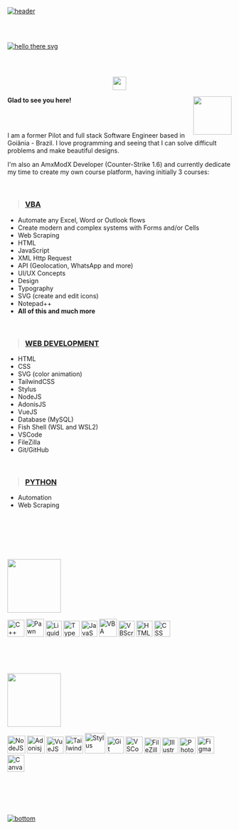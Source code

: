 [![header](https://user-images.githubusercontent.com/66394117/170803452-c9b89a7a-fbac-45b8-b876-0afc67a3b185.svg)](#)

<br>
<br>

[![hello there svg](https://user-images.githubusercontent.com/66394117/167999989-8f55ded6-0929-4d9d-8926-ed9c16ffb9ec.svg)](#)

##

<br>
<p align="center"><a href="#"><img width="30"  height="auto" src="https://user-images.githubusercontent.com/66394117/170810350-e156bbf0-46f7-4de1-b937-3bf1edfd52cf.svg"></a></p>

**Glad to see you here!** <a href="https://github.com/AlexanOliveira"><img align="right" width="86" height="auto" src="https://visitor-badge.glitch.me/badge?page_id=alexanoliveira.visitor-badge&left_color=grey&right_color=rgb(97,245,213)"></a>

<br>
<br>

I am a former Pilot and full stack Software Engineer based in Goiânia - Brazil. I love programming and seeing that I can solve difficult problems and make beautiful designs.

I'm also an AmxModX Developer (Counter-Strike 1.6) and currently dedicate my time to create my own course platform, having initially 3 courses:


<br>

  > ### **[VBA](#vba)**
  * Automate any Excel, Word or Outlook flows
  * Create modern and complex systems with Forms and/or Cells
  * Web Scraping
  * HTML
  * JavaScript
  * XML Http Request
  * API (Geolocation, WhatsApp and more)
  * UI/UX Concepts
  * Design
  * Typography
  * SVG (create and edit icons)
  * Notepad++
  * **All of this and much more**

<br>

  > ### **[WEB DEVELOPMENT](#web-development)**
  * HTML
  * CSS
  * SVG (color animation)
  * TailwindCSS
  * Stylus
  * NodeJS
  * AdonisJS
  * VueJS
  * Database (MySQL)
  * Fish Shell (WSL and WSL2)
  * VSCode
  * FileZilla
  * Git/GitHub

<br>

  > ### **[PYTHON](#python)**
  * Automation
  * Web Scraping

<br>
<br>
<br>
<br>
<br>


<a href="#"><img width="120" src="https://user-images.githubusercontent.com/66394117/170807311-3489da48-ccca-4ca4-8de9-89f4dd7b339d.svg"></a>

<a href="#"><img width="38" title="C++" src="https://cdn.jsdelivr.net/gh/devicons/devicon/icons/cplusplus/cplusplus-original.svg"></a>
<a href="#"><img width="40" title="Pawn" src="https://user-images.githubusercontent.com/66394117/168028266-5dd18607-a4d3-47bf-abd6-293afa63b14b.svg"></a>
<a href="#"><img width="36" title="Liquid" src="https://user-images.githubusercontent.com/66394117/168035992-65931adf-7bfb-40b6-bb96-54a528141f97.jpg"></a>
<a href="#"><img width="36" title="TypeScript" src="https://cdn.jsdelivr.net/gh/devicons/devicon/icons/typescript/typescript-original.svg"></a>
<a href="#"><img width="36" title="JavaScript" src="https://cdn.jsdelivr.net/gh/devicons/devicon/icons/javascript/javascript-original.svg"></a>
<a href="#"><img width="40" title="VBA" src="https://user-images.githubusercontent.com/66394117/168035295-9490f2a3-3571-41bd-a3a4-fecd73d7e2ac.svg"></a>
<a href="#"><img width="36" title="VBScript" src="https://user-images.githubusercontent.com/66394117/168038354-2673bcbf-0144-4f9e-bd9e-9f3f9a5ac0cb.png"></a>
<a href="#"><img width="36" title="HTML" src="https://cdn.jsdelivr.net/gh/devicons/devicon/icons/html5/html5-original.svg"></a>
<a href="#"><img width="36" title="CSS" src="https://cdn.jsdelivr.net/gh/devicons/devicon/icons/css3/css3-original.svg"></a>

<br>
<br>
<br>

<a href="#"><img width="120" src="https://user-images.githubusercontent.com/66394117/170807253-619ff0ac-9cea-4fa1-9b21-ceacbcd21314.svg"></a>

<a href="#"><img width="40" title="NodeJS" src="https://cdn.jsdelivr.net/gh/devicons/devicon/icons/nodejs/nodejs-plain.svg"></a>
<a href="#"><img width="40" title="AdonisjS" src="https://cdn.jsdelivr.net/gh/devicons/devicon/icons/adonisjs/adonisjs-original.svg"></a>
<a href="#"><img width="38" title="VueJS" src="https://cdn.jsdelivr.net/gh/devicons/devicon/icons/vuejs/vuejs-original.svg"></a>
<a href="#"><img width="40" title="TailwindCSS" src="https://user-images.githubusercontent.com/66394117/180900517-6c86ce7a-fdd7-45ed-829a-b7ebc2150ef6.svg"></a>
<a href="#"><img width="46" title="Stylus" src="https://user-images.githubusercontent.com/66394117/180953124-4b99ef4f-c76d-4eea-b561-bed6ee0075f1.svg"></a>
<a href="#"><img width="38" title="Git" src="https://cdn.jsdelivr.net/gh/devicons/devicon/icons/git/git-original.svg"></a>
<a href="#"><img width="38" title="VSCode" src="https://cdn.jsdelivr.net/gh/devicons/devicon/icons/vscode/vscode-original.svg"></a>
<a href="#"><img width="36" title="FileZilla" src="https://cdn.jsdelivr.net/gh/devicons/devicon/icons/filezilla/filezilla-plain.svg"></a>
<a href="#"><img width="36" title="Illustrator" src="https://user-images.githubusercontent.com/66394117/168051773-e27964bd-43a9-456b-9c2c-141f18043372.svg"></a>
<a href="#"><img width="36" title="Photoshop" src="https://user-images.githubusercontent.com/66394117/168050769-9e3d11c0-6d25-4f62-a348-f1b3985f50b9.svg"></a>
<a href="#"><img width="38" title="Figma" src="https://cdn.jsdelivr.net/gh/devicons/devicon/icons/figma/figma-original.svg"></a>
<a href="#"><img width="38" title="Canva" src="https://cdn.jsdelivr.net/gh/devicons/devicon/icons/canva/canva-original.svg"></a>

<br>
<br>
<br>
<br>

[![bottom](https://user-images.githubusercontent.com/66394117/170803392-7d64ab92-54e0-4ab6-8026-718052ab0251.svg)](#)